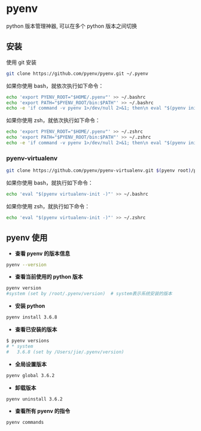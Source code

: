 # pyenv

python 版本管理神器, 可以在多个 python 版本之间切换

## 安装

使用 git 安装

```bash
git clone https://github.com/pyenv/pyenv.git ~/.pyenv
```

如果你使用 bash，就依次执行如下命令：

```bash
echo 'export PYENV_ROOT="$HOME/.pyenv"' >> ~/.bashrc
echo 'export PATH="$PYENV_ROOT/bin:$PATH"' >> ~/.bashrc
echo -e 'if command -v pyenv 1>/dev/null 2>&1; then\n eval "$(pyenv init -)"\nfi' >> ~/.bashrc
```

如果你使用 zsh，就依次执行如下命令：

```bash
echo 'export PYENV_ROOT="$HOME/.pyenv"' >> ~/.zshrc
echo 'export PATH="$PYENV_ROOT/bin:$PATH"' >> ~/.zshrc
echo -e 'if command -v pyenv 1>/dev/null 2>&1; then\n eval "$(pyenv init -)"\nfi' >> ~/.zshrc
```

### pyenv-virtualenv

```bash
git clone https://github.com/pyenv/pyenv-virtualenv.git $(pyenv root)/plugins/pyenv-virtualenv
```

如果你使用 bash，就执行如下命令：

```bash
echo 'eval "$(pyenv virtualenv-init -)"' >> ~/.bashrc
```

如果你使用 zsh，就执行如下命令：

```bash
echo 'eval "$(pyenv virtualenv-init -)"' >> ~/.zshrc
```

## pyenv 使用

- **查看 pyenv 的版本信息**

```bash
pyenv --version
```

- **查看当前使用的 python 版本**

```bash
pyenv version
#system (set by /root/.pyenv/version)  # system表示系统安装的版本
```

- **安装 python**

```bash
pyenv install 3.6.8
```

- **查看已安装的版本**

```bash
$ pyenv versions
# * system
#   3.6.8 (set by /Users/jie/.pyenv/version)
```

- **全局设置版本**

```bash
pyenv global 3.6.2
```

- **卸载版本**

```bash
pyenv uninstall 3.6.2
```

- **查看所有 pyenv 的指令**

```bash
pyenv commands
```
